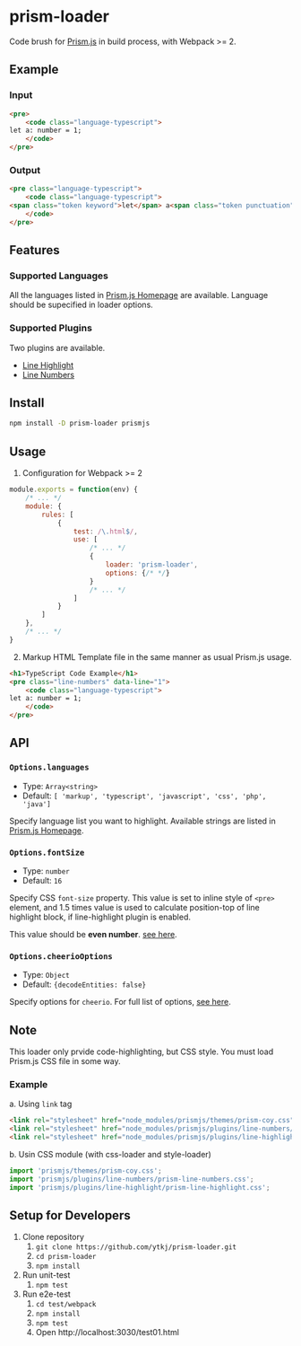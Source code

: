 # prism-loader

Code brush for [Prism.js](http://prismjs.com/) in build process, with Webpack >= 2.

## Example

### Input

```html
<pre>
    <code class="language-typescript">
let a: number = 1;
    </code>
</pre>
```

### Output

```html
<pre class="language-typescript">
    <code class="language-typescript">
<span class="token keyword">let</span> a<span class="token punctuation">:</span> <span class="token keyword">number</span> <span class="token operator">=</span> <span class="token number">1</span><span class="token punctuation">;</span>
    </code>
</pre>
```

## Features

### Supported Languages

All the languages listed in [Prism.js Homepage](http://prismjs.com/#languages-list) are available.
Language should be supecified in loader options.

### Supported Plugins

Two plugins are available.

- [Line Highlight](http://prismjs.com/plugins/line-highlight/)
- [Line Numbers](http://prismjs.com/plugins/line-numbers/)

## Install

```bash
npm install -D prism-loader prismjs
```

## Usage

1. Configuration for Webpack >= 2
```javascript
module.exports = function(env) {
    /* ... */
    module: {
        rules: [
            {
                test: /\.html$/,
                use: [
                    /* ... */
                    {
                        loader: 'prism-loader',
                        options: {/* */}
                    }
                    /* ... */
                ]
            }
        ]
    },
    /* ... */
}
```
2. Markup HTML Template file in the same manner as usual Prism.js usage.
```HTML
<h1>TypeScript Code Example</h1>
<pre class="line-numbers" data-line="1">
    <code class="language-typescript">
let a: number = 1;
    </code>
</pre>
```

## API

### `Options.languages`

- Type: `Array<string>`
- Default: `[ 'markup', 'typescript', 'javascript', 'css', 'php', 'java']`

Specify language list you want to highlight.
Available strings are listed in [Prism.js Homepage](http://prismjs.com/#languages-list).

### `Options.fontSize`

- Type: `number`
- Default: `16`

Specify CSS `font-size` property.
This value is set to inline style of `<pre>` element,
and 1.5 times value is used to calculate position-top of line highlight block, if line-highlight plugin is enabled.

This value should be **even number**.
[see here](https://github.com/PrismJS/prism/blob/v1.6.0/plugins/line-highlight/prism-line-highlight.js#L16).

### `Options.cheerioOptions`

- Type: `Object`
- Default: `{decodeEntities: false}`

Specify options for `cheerio`. For full list of options, [see here](https://github.com/cheeriojs/cheerio#loading).

## Note

This loader only prvide code-highlighting, but CSS style.
You must load Prism.js CSS file in some way.

### Example


a. Using `link` tag
```HTML
<link rel="stylesheet" href="node_modules/prismjs/themes/prism-coy.css">
<link rel="stylesheet" href="node_modules/prismjs/plugins/line-numbers/prism-line-numbers.css">
<link rel="stylesheet" href="node_modules/prismjs/plugins/line-highlight/prism-line-highlight.css">
```
b. Usin CSS module (with css-loader and style-loader)
```javascript
import 'prismjs/themes/prism-coy.css';
import 'prismjs/plugins/line-numbers/prism-line-numbers.css';
import 'prismjs/plugins/line-highlight/prism-line-highlight.css';
```

## Setup for Developers

1. Clone repository
    1. `git clone https://github.com/ytkj/prism-loader.git`
    2. `cd prism-loader`
    3. `npm install`
2. Run unit-test
    1. `npm test`
3. Run e2e-test
    1. `cd test/webpack`
    2. `npm install`
    3. `npm test`
    4. Open http://localhost:3030/test01.html
